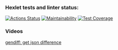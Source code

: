 ### Hexlet tests and linter status:
[![Actions Status](https://github.com/MGMKLML/backend-project-lvl2/workflows/hexlet-check/badge.svg)](https://github.com/MGMKLML/backend-project-lvl2/actions)
[![Maintainability](https://api.codeclimate.com/v1/badges/964470e8fcb7b46a1946/maintainability)](https://codeclimate.com/github/MGMKLML/backend-project-lvl2/maintainability)
[![Test Coverage](https://api.codeclimate.com/v1/badges/964470e8fcb7b46a1946/test_coverage)](https://codeclimate.com/github/MGMKLML/backend-project-lvl2/test_coverage)

### Videos
[gendiff: get json difference](https://asciinema.org/a/386322)